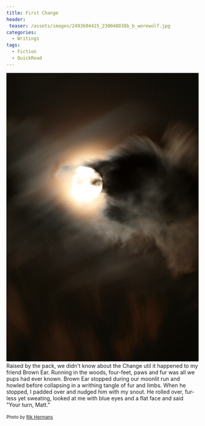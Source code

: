 ```yaml
---
title: First Change
header:
 teaser: /assets/images/2493604415_230048038b_b_werewolf.jpg
categories:
  - Writings
tags:
  - Fiction
  - QuickRead
---
```

<img src="/assets/images/2493604415_230048038b_b_werewolf.jpg">Raised by the pack, we didn't know about the Change util it happened to my friend Brown Ear. Running in the woods, four-feet, paws and fur was all we pups had ever known. Brown Ear stopped during our moonlit run and howled before collapsing in a writhing tangle of fur and limbs. When he stopped, I padded over and nudged him with my snout. He rolled over, fur-less yet sweating, looked at me with blue eyes and a flat face and said "Your turn, Matt."

<small>Photo by <a href="http://www.flickr.com/photos/14846648@N08/2493604415">Rik Hermans</a></small>
